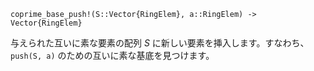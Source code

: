 ```
coprime_base_push!(S::Vector{RingElem}, a::RingElem) -> Vector{RingElem}
```

与えられた互いに素な要素の配列 $S$ に新しい要素を挿入します。すなわち、`push(S, a)` のための互いに素な基底を見つけます。

